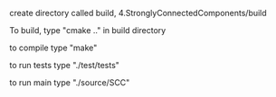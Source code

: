 create directory called build, 4.StronglyConnectedComponents/build 

To build, type "cmake .." in build directory

to compile type "make"

to run tests type "./test/tests"

to run main type "./source/SCC"
